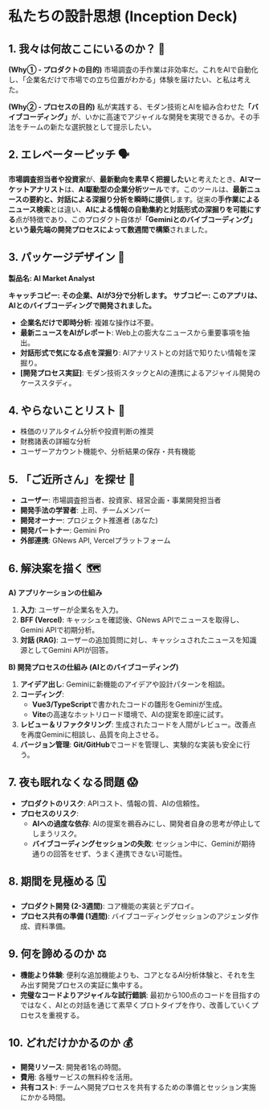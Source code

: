 # 私たちの設計思想 (Inception Deck)

## 1. 我々は何故ここにいるのか？ 🎯

**(Why① - プロダクトの目的)**
市場調査の手作業は非効率だ。これをAIで自動化し、「企業名だけで市場での立ち位置がわかる」体験を届けたい、と私は考えた。

**(Why② - プロセスの目的)**
私が実践する、モダン技術とAIを組み合わせた<strong>「バイブコーディング」</strong>が、いかに高速でアジャイルな開発を実現できるか。その手法をチームの新たな選択肢として提示したい。


## 2. エレベーターピッチ 🗣️

**市場調査担当者や投資家**が、**最新動向を素早く把握したい**と考えたとき、**AIマーケットアナリスト**は、**AI駆動型の企業分析ツール**です。このツールは、**最新ニュースの要約と、対話による深掘り分析を瞬時に提供**します。従来の**手作業によるニュース検索**とは違い、**AIによる情報の自動集約と対話形式の深掘りを可能にする**点が特徴であり、このプロダクト自体が<strong>「Geminiとのバイブコーディング」という最先端の開発プロセスによって数週間で構築</strong>されました。

## 3. パッケージデザイン 🎁

**製品名: AI Market Analyst**

**キャッチコピー: その企業、AIが3分で分析します。**
**サブコピー: このアプリは、AIとのバイブコーディングで開発されました。**

- **企業名だけで即時分析**: 複雑な操作は不要。
- **最新ニュースをAIがレポート**: Web上の膨大なニュースから重要事項を抽出。
- **対話形式で気になる点を深掘り**: AIアナリストとの対話で知りたい情報を深掘り。
- **[開発プロセス実証]**: モダン技術スタックとAIの連携によるアジャイル開発のケーススタディ。

## 4. やらないことリスト 🙅

- 株価のリアルタイム分析や投資判断の推奨
- 財務諸表の詳細な分析
- ユーザーアカウント機能や、分析結果の保存・共有機能

## 5. 「ご近所さん」を探せ 🤝

- **ユーザー**: 市場調査担当者、投資家、経営企画・事業開発担当者
- **開発手法の学習者**: 上司、チームメンバー
- **開発オーナー**: プロジェクト推進者 (あなた)
- **開発パートナー**: Gemini Pro
- **外部連携**: GNews API, Vercelプラットフォーム

## 6. 解決案を描く 🗺️

**A) アプリケーションの仕組み**
1. **入力**: ユーザーが企業名を入力。
2. **BFF (Vercel)**: キャッシュを確認後、GNews APIでニュースを取得し、Gemini APIで初期分析。
3. **対話 (RAG)**: ユーザーの追加質問に対し、キャッシュされたニュースを知識源としてGemini APIが回答。

**B) 開発プロセスの仕組み (AIとのバイブコーディング)**
1. **アイデア出し**: Geminiに新機能のアイデアや設計パターンを相談。
2. **コーディング**:
   - **Vue3/TypeScript**で書かれたコードの雛形をGeminiが生成。
   - **Vite**の高速なホットリロード環境で、AIの提案を即座に試す。
3. **レビュー＆リファクタリング**: 生成されたコードを人間がレビュー。改善点を再度Geminiに相談し、品質を向上させる。
4. **バージョン管理**: **Git/GitHub**でコードを管理し、実験的な実装も安全に行う。

## 7. 夜も眠れなくなる問題 😱

- **プロダクトのリスク**: APIコスト、情報の質、AIの信頼性。
- **プロセスのリスク**:
  - **AIへの過度な依存**: AIの提案を鵜呑みにし、開発者自身の思考が停止してしまうリスク。
  - **バイブコーディングセッションの失敗**: セッション中に、Geminiが期待通りの回答をせず、うまく連携できない可能性。

## 8. 期間を見極める 🗓️

- **プロダクト開発 (2-3週間)**: コア機能の実装とデプロイ。
- **プロセス共有の準備 (1週間)**: バイブコーディングセッションのアジェンダ作成、資料準備。

## 9. 何を諦めるのか ⚖️

- **機能より体験**: 便利な追加機能よりも、コアとなるAI分析体験と、それを生み出す開発プロセスの実証に集中する。
- **完璧なコードよりアジャイルな試行錯誤**: 最初から100点のコードを目指すのではなく、AIとの対話を通じて素早くプロトタイプを作り、改善していくプロセスを重視する。

## 10. どれだけかかるのか 💰

- **開発リソース**: 開発者1名の時間。
- **費用**: 各種サービスの無料枠を活用。
- **共有コスト**: チームへ開発プロセスを共有するための準備とセッション実施にかかる時間。